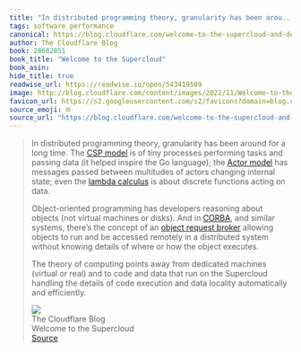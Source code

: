 ```yaml
---
title: "In distributed programming theory, granularity has been arou..."
tags: software performance
canonical: https://blog.cloudflare.com/welcome-to-the-supercloud-and-developer-week-2022/
author: The Cloudflare Blog
book: 28682851
book_title: "Welcome to the Supercloud"
book_asin: 
hide_title: true
readwise_url: https://readwise.io/open/543419509
image: http://blog.cloudflare.com/content/images/2022/11/Welcome-to-the-Supercloud-and-Developer-Week-2022-OG-1.png
favicon_url: https://s2.googleusercontent.com/s2/favicons?domain=blog.cloudflare.com
source_emoji: 🌐
source_url: "https://blog.cloudflare.com/welcome-to-the-supercloud-and-developer-week-2022/#:~:text=In%20distributed%20programming,automatically%20and%20efficiently."
---
```


> In distributed programming theory, granularity has been around for a long time. The [CSP model](https://en.wikipedia.org/wiki/Communicating_sequential_processes) is of tiny processes performing tasks and passing data (it helped inspire the Go language); the [Actor model](https://en.wikipedia.org/wiki/Actor_model) has messages passed between multitudes of actors changing internal state; even the [lambda calculus](https://en.wikipedia.org/wiki/Lambda_calculus) is about discrete functions acting on data.
> 
> Object-oriented programming has developers reasoning about objects (not virtual machines or disks). And in [CORBA](https://en.wikipedia.org/wiki/Common_Object_Request_Broker_Architecture), and similar systems, there’s the concept of an [object request broker](https://en.wikipedia.org/wiki/Object_request_broker) allowing objects to run and be accessed remotely in a distributed system without knowing details of where or how the object executes.
> 
> The theory of computing points away from dedicated machines (virtual or real) and to code and data that run on the Supercloud handling the details of code execution and data locality automatically and efficiently.
> <div class="quoteback-footer"><div class="quoteback-avatar"><img class="mini-favicon" src="https://s2.googleusercontent.com/s2/favicons?domain=blog.cloudflare.com"></div><div class="quoteback-metadata"><div class="metadata-inner"><span style="display:none">FROM:</span><div aria-label="The Cloudflare Blog" class="quoteback-author"> The Cloudflare Blog</div><div aria-label="Welcome to the Supercloud" class="quoteback-title"> Welcome to the Supercloud</div></div></div><div class="quoteback-backlink"><a target="_blank" aria-label="go to the full text of this quotation" rel="noopener" href="https://blog.cloudflare.com/welcome-to-the-supercloud-and-developer-week-2022/#:~:text=In%20distributed%20programming,automatically%20and%20efficiently." class="quoteback-arrow"> Source</a></div></div>